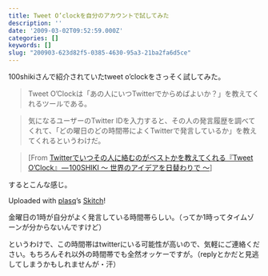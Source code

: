 ```yaml
---
title: Tweet O’clockを自分のアカウントで試してみた
description: ''
date: '2009-03-02T09:52:59.000Z'
categories: []
keywords: []
slug: "200903-623d82f5-0385-4630-95a3-21ba2fa6d5ce"
---
```

100shikiさんで紹介されていたtweet o’clockをさっそく試してみた。

> Tweet O’Clockは「あの人にいつTwitterでからめばよいか？」を教えてくれるツールである。

> 気になるユーザーのTwitter IDを入力すると、その人の発言履歴を調べてくれて、「どの曜日のどの時間帯によくTwitterで発言しているか」を教えてくれるというわけだ。

> \[From [Twitterでいつその人に絡むのがベストかを教えてくれる『Tweet O’Clock』 — 100SHIKI ～ 世界のアイデアを日替わりで ～](http://www.100shiki.com/archives/2009/03/tweetoclock.html)\]

するとこんな感じ。

Uploaded with [plasq](http://plasq.com/)’s [Skitch](http://skitch.com)!

金曜日の1時が自分がよく発言している時間帯らしい。（ってか1時ってタイムゾーンが分からないんですけど）

というわけで、この時間帯はtwitterにいる可能性が高いので、気軽にご連絡ください。もちろんそれ以外の時間帯でも全然オッケーですが。（replyとかだと見逃してしまうかもしれませんが・汗）